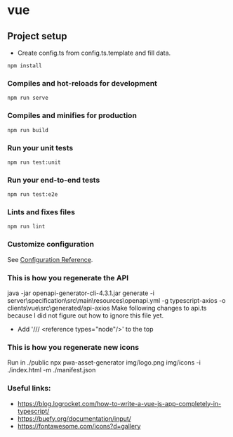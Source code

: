 # vue

## Project setup
* Create config.ts from config.ts.template and fill data.

```
npm install
```

### Compiles and hot-reloads for development
```
npm run serve
```

### Compiles and minifies for production
```
npm run build
```

### Run your unit tests
```
npm run test:unit
```

### Run your end-to-end tests
```
npm run test:e2e
```

### Lints and fixes files
```
npm run lint
```

### Customize configuration
See [Configuration Reference](https://cli.vuejs.org/config/).

### This is how you regenerate the API
java -jar openapi-generator-cli-4.3.1.jar generate -i server\specification\src\main\resources\openapi.yml -g typescript-axios -o clients\vue\src\generated/api-axios
Make following changes to api.ts because I did not figure out how to ignore this file yet.
* Add '/// \<reference types="node"/\>' to the top


### This is how you regenerate new icons
Run in ./public
npx pwa-asset-generator img/logo.png img/icons -i ./index.html -m ./manifest.json

### Useful links:
* https://blog.logrocket.com/how-to-write-a-vue-js-app-completely-in-typescript/
* https://buefy.org/documentation/input/
* https://fontawesome.com/icons?d=gallery
